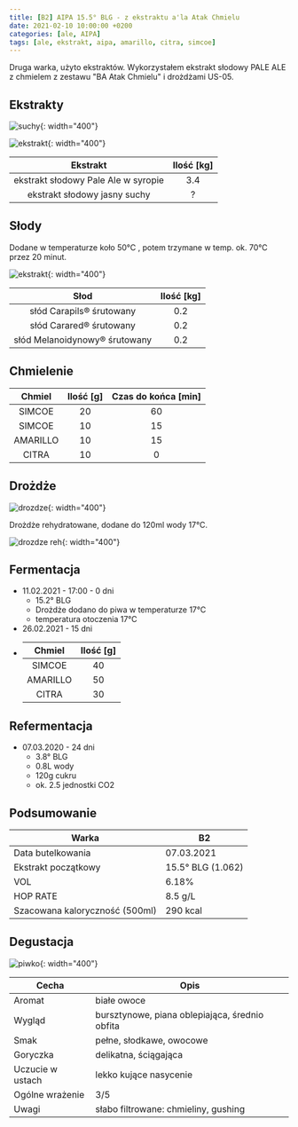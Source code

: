 ```yaml
---
title: [B2] AIPA 15.5° BLG - z ekstraktu a'la Atak Chmielu
date: 2021-02-10 10:00:00 +0200
categories: [ale, AIPA]
tags: [ale, ekstrakt, aipa, amarillo, citra, simcoe]
---
```


Druga warka, użyto ekstraktów. Wykorzystałem ekstrakt słodowy PALE ALE z chmielem z zestawu "BA Atak Chmielu" i drożdżami US-05.

## Ekstrakty

![suchy](/assets/posts/02-2021/ekstrakt1.jpg){: width="400"}

![ekstrakt](/assets/posts/02-2021/ekstrakt2.jpg){: width="400"}

|  Ekstrakt  	| Ilość [kg] 	|
|:--------:	|:---------: |
|  ekstrakt słodowy Pale Ale w syropie  	|     3.4    	| 
|  ekstrakt słodowy jasny suchy  	|     ?    	| 

## Słody

Dodane w temperaturze koło 50°C , potem trzymane w temp. ok. 70°C przez 20 minut.

![ekstrakt](/assets/posts/02-2021/slody.jpg){: width="400"}

|  Słod  	| Ilość [kg] 	|
|:--------:	|:---------: |
|  słód Carapils® śrutowany  	|     0.2    	| 
|  słód Carared® śrutowany  	|     0.2    	| 
|  słód Melanoidynowy® śrutowany  	|     0.2    	| 

## Chmielenie

|  Chmiel  	| Ilość [g] 	| Czas do końca [min] 	|
|:--------:	|:---------:	|:-------------------:	|
|  SIMCOE  	|     20    	|          60         	|
|  SIMCOE  	|     10    	|          15         	|
| AMARILLO 	|     10    	|          15         	|
|   CITRA  	|     10    	|          0          	|

## Drożdże

![drozdze](/assets/posts/01-2021/01-drozdze.jpg){: width="400"}

Drożdże rehydratowane, dodane do 120ml wody 17°C.

![drozdze reh](/assets/posts/02-2021/01-drozdze-reh.jpg){: width="400"}


## Fermentacja

* 11.02.2021 - 17:00 - 0 dni
  - 15.2° BLG
  - Drożdże dodano do piwa w temperaturze 17°C
  - temperatura otoczenia 17°C
* 26.02.2021 - 15 dni
* 
  |  Chmiel  	| Ilość [g] 	|
  |:--------:	|:---------:	|
  |  SIMCOE  	|     40    	|
  | AMARILLO 	|     50    	|
  |   CITRA  	|     30    	|

## Refermentacja

* 07.03.2020 - 24 dni
  - 3.8° BLG
  - 0.8L wody
  - 120g cukru
  - ok. 2.5 jednostki CO2

## Podsumowanie

| Warka                          	| B2                	|
|--------------------------------	|-------------------	|
| Data butelkowania              	| 07.03.2021        	|
| Ekstrakt początkowy            	| 15.5° BLG (1.062) 	|
| VOL                            	| 6.18%             	|
| HOP RATE                       	| 8.5 g/L           	|
| Szacowana kaloryczność (500ml) 	| 290 kcal          	|

## Degustacja

![piwko](/assets/posts/02-2021/efekt.jpg){: width="400"}

| Cecha            	| Opis 	|
|------------------	|------	|
| Aromat           	| białe owoce	|
| Wygląd           	| bursztynowe, piana oblepiająca, średnio obfita	|
| Smak             	| pełne, słodkawe, owocowe	|
| Goryczka         	| delikatna, ściągająca	|
| Uczucie w ustach 	| lekko kujące nasycenie	|
| Ogólne wrażenie  	| 3/5	|
| Uwagi             | słabo filtrowane: chmieliny, gushing |